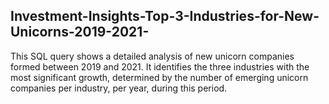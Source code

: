 ## Investment-Insights-Top-3-Industries-for-New-Unicorns-2019-2021-
This SQL query shows a detailed analysis of new unicorn companies formed between 2019 and 2021. It identifies the three industries with the most significant growth, determined by the number of emerging unicorn companies per industry, per year, during this period.
